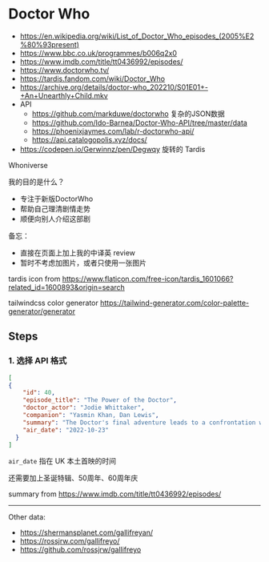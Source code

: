 # Doctor Who

- https://en.wikipedia.org/wiki/List_of_Doctor_Who_episodes_(2005%E2%80%93present)
- https://www.bbc.co.uk/programmes/b006q2x0
- https://www.imdb.com/title/tt0436992/episodes/
- https://www.doctorwho.tv/
- https://tardis.fandom.com/wiki/Doctor_Who
- https://archive.org/details/doctor-who_202210/S01E01+-+An+Unearthly+Child.mkv
- API
  - https://github.com/markduwe/doctorwho 复杂的JSON数据
  - https://github.com/Ido-Barnea/Doctor-Who-API/tree/master/data
  - https://phoenixjaymes.com/lab/r-doctorwho-api/
  - https://api.catalogopolis.xyz/docs/
- https://codepen.io/Gerwinnz/pen/Degwqy 旋转的 Tardis

Whoniverse

我的目的是什么？

- 专注于新版DoctorWho
- 帮助自己理清剧情走势
- 顺便向别人介绍这部剧

备忘：

- 直接在页面上加上我的中译英 review
- 暂时不考虑加图片，或者只使用一张图片

tardis icon from https://www.flaticon.com/free-icon/tardis_1601066?related_id=1600893&origin=search

tailwindcss color generator https://tailwind-generator.com/color-palette-generator/generator

## Steps

### 1. 选择 API 格式

```json
[
{
    "id": 40,
    "episode_title": "The Power of the Doctor",
    "doctor_actor": "Jodie Whittaker",
    "companion": "Yasmin Khan, Dan Lewis",
    "summary": "The Doctor's final adventure leads to a confrontation with the Master and a dramatic regeneration.",
    "air_date": "2022-10-23"
  }
]
```

`air_date` 指在 UK 本土首映的时间

还需要加上圣诞特辑、50周年、60周年庆

summary from https://www.imdb.com/title/tt0436992/episodes/

---

Other data:

- https://shermansplanet.com/gallifreyan/
- https://rossjrw.com/gallifreyo/
- https://github.com/rossjrw/gallifreyo
